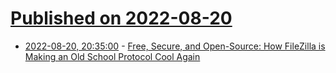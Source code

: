 # [Published on 2022-08-20](index.md)

* [2022-08-20, 20:35:00](https://news.slashdot.org/story/22/08/20/2031207/free-secure-and-open-source-how-filezilla-is-making-an-old-school-protocol-cool-again?utm_source=rss1.0mainlinkanon&utm_medium=feed) - [Free, Secure, and Open-Source: How FileZilla is Making an Old School Protocol Cool Again](https://news.slashdot.org/story/22/08/20/2031207/free-secure-and-open-source-how-filezilla-is-making-an-old-school-protocol-cool-again?utm_source=rss1.0mainlinkanon&utm_medium=feed)
